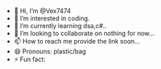 - 👋 Hi, I’m @Vex7474
- 👀 I’m interested in coding.
- 🌱 I’m currently learning dsa,c#..
- 💞️ I’m looking to collaborate on nothing for now...
- 📫 How to reach me provide the link soon...
- 😄 Pronouns: plastic/bag
- ⚡ Fun fact:

<!---
Vex7474/Vex7474 is a ✨ special ✨ repository because its `README.md` (this file) appears on your GitHub profile.
You can click the Preview link to take a look at your changes.
--->
